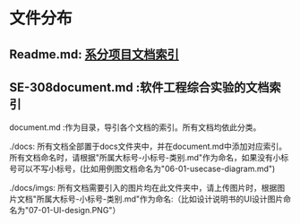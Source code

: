 # 文件分布

## Readme.md: [系分项目文档索引](https://github.com/the-earn-money-system/Document/blob/master/document.md)
## SE-308document.md :软件工程综合实验的文档索引

document.md :作为目录，导引各个文档的索引。所有文档均依此分类。

./docs: 所有文档全部置于docs文件夹中，并在document.md中添加对应索引。所有文档命名时，请根据"所属大标号-小标号-类别.md"作为命名，如果没有小标号可以不写小标号，(比如用例图文档命名为"06-01-usecase-diagram.md")

./docs/imgs: 所有文档需要引入的图片均在此文件夹中，请上传图片时，根据图片文档"所属大标号-小标号-类别.md"作为命名:（比如设计说明书的UI设计图片命名为"07-01-UI-design.PNG"）
